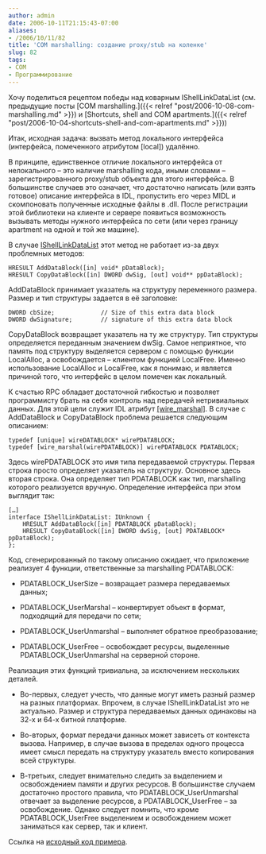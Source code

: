```yaml
---
author: admin
date: 2006-10-11T21:15:43-07:00
aliases:
- /2006/10/11/82
title: 'COM marshalling: создание proxy/stub на коленке'
slug: 82
tags:
- COM
- Программирование
---
```


Хочу поделиться рецептом победы над коварным IShellLinkDataList (см. предыдущие посты [COM marshalling.]({{< relref "post/2006-10-08-com-marshalling.md" >}}) и [Shortcuts, shell and COM apartments.]({{< relref "post/2006-10-04-shortcuts-shell-and-com-apartments.md" >}}))

Итак, исходная задача: вызвать метод локального интерфейса (интерфейса, помеченного атрибутом [local]) удалённо.

<!--more--> В принципе, единственное отличие локального интерфейса от нелокального – это наличие marshalling кода, иными словами – зарегистрированного proxy/stub объекта для этого интерфейса. В большинстве случаев это означает, что достаточно написать  (или взять готовое) описание интерфейса в IDL, пропустить его через MIDL и скомпоновать полученные исходные файлы в .dll. После регистрации этой библиотеки на клиенте и сервере появиться возможность вызывать методы нужного интерфейса по сети (или через границу apartment на одной и той же машине).

В случае [IShellLinkDataList](http://windowssdk.msdn.microsoft.com/en-us/library/ms632703.aspx) этот метод не работает из-за двух проблемных методов:

    HRESULT AddDataBlock([in] void* pDataBlock);
    HRESULT CopyDataBlock([in] DWORD dwSig, [out] void** ppDataBlock);

AddDataBlock принимает указатель на структуру переменного размера. Размер и тип структуры задается в её заголовке:

    DWORD cbSize;             // Size of this extra data block
    DWORD dwSignature;        // signature of this extra data block

CopyDataBlock возвращает указатель на ту же структуру. Тип структуры определяется переданным значением dwSig. Самое неприятное, что память под структуру выделяется сервером с помощью функции LocalAlloc, а освобождается – клиентом функцией LocalFree. Именно использование LocalAlloc и LocalFree, как я понимаю, и является причиной того, что интерфейс в целом помечен как локальный.

К счастью RPC обладает достаточной гибкостью и позволяет программисту брать на себя контроль над передачей нетривиальных данных. Для этой цели служит IDL атрибут [[wire_marshal]](http://windowssdk.msdn.microsoft.com/en-us/library/ms695127.aspx). В случае с AddDataBlock и CopyDataBlock проблема решается следующим описанием:

    typedef [unique] wireDATABLOCK* wirePDATABLOCK;
    typedef [wire_marshal(wirePDATABLOCK)] wirePDATABLOCK PDATABLOCK;

Здесь wirePDATABLOCK это имя типа передаваемой структуры. Первая строка просто определяет указатель на структуру. Основное здесь вторая строка. Она определяет тип PDATABLOCK как тип, marshalling которого реализуется вручную. Определение интерфейса при этом выглядит так:

    […]
    interface IShellLinkDataList: IUnknown {
        HRESULT AddDataBlock([in] PDATABLOCK pDataBlock);
        HRESULT CopyDataBlock([in] DWORD dwSig, [out] PDATABLOCK* ppDataBlock);
    };

Код, сгенерированный по такому описанию ожидает, что приложение реализует 4 функции, ответственные за marshalling PDATABLOCK:

  * PDATABLOCK_UserSize – возвращает размера передаваемых данных;

  * PDATABLOCK_UserMarshal – конвертирует объект в формат, подходящий для передачи по сети;

  * PDATABLOCK_UserUnmarshal – выполняет обратное преобразование;

  * PDATABLOCK_UserFree – освобождает ресурсы, выделенные PDATABLOCK_UserUnmarshal на серверной стороне.

Реализация этих функций тривиальна, за исключением нескольких деталей. 

  * Во-первых, следует учесть, что данные могут иметь разный размер на разных платформах. Впрочем, в случае IShellLinkDataList это не актуально. Размер и структура передаваемых данных одинаковы на 32-х и 64-х битной платформе.

  * Во-вторых, формат передачи данных может зависеть от контекста вызова. Например, в случае вызова в пределах одного процесса имеет смысл передать на структуру указатель вместо копирования всей структуры.

  * В-третьих, следует внимательно следить за выделением и освобождением памяти и других ресурсов. В большинстве случаем достаточно простого правила, что PDATABLOCK_UserUnmarshal отвечает за выделение ресурсов, а PDATABLOCK_UserFree – за освобождение. Однако следует помнить, что кроме PDATABLOCK_UserFree выделением и освобождением может заниматься как сервер, так и клиент.

Ссылка на [исходный код примера](/2006/10/ShellPS_src.zip).
